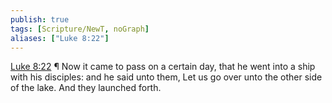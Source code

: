 ```yaml
---
publish: true
tags: [Scripture/NewT, noGraph]
aliases: ["Luke 8:22"]
---
```

[Luke 8:22](https://churchofjesuschrist.org/study/scriptures/nt/luke/8?lang=eng&id=p22#p22) ¶ Now it came to pass on a certain day, that he went into a ship with his disciples: and he said unto them, Let us go over unto the other side of the lake. And they launched forth.
